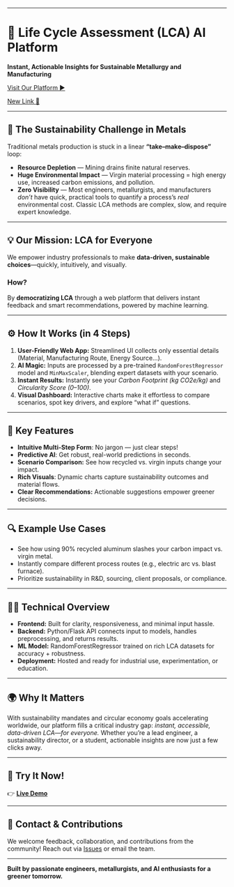 ***

# 🌱 Life Cycle Assessment (LCA) AI Platform

**Instant, Actionable Insights for Sustainable Metallurgy and Manufacturing**

[Visit Our Platform ▶️](https://complete-lca-platfor-6l8s.bolt.host/)

[New Link 🦉](https://void-mai-life-cycle-q59j.bolt.host/)
***

## 🚩 **The Sustainability Challenge in Metals**

Traditional metals production is stuck in a linear **“take–make–dispose”** loop:

- **Resource Depletion** — Mining drains finite natural reserves.
- **Huge Environmental Impact** — Virgin material processing = high energy use, increased carbon emissions, and pollution.
- **Zero Visibility** — Most engineers, metallurgists, and manufacturers *don’t* have quick, practical tools to quantify a process’s *real* environmental cost. Classic LCA methods are complex, slow, and require expert knowledge.

***

## 💡 **Our Mission: LCA for Everyone**

We empower industry professionals to make **data-driven, sustainable choices**—quickly, intuitively, and visually.

### **How?**

By **democratizing LCA** through a web platform that delivers instant feedback and smart recommendations, powered by machine learning.

***

## ⚙️ **How It Works (in 4 Steps)**

1. **User-Friendly Web App:** Streamlined UI collects only essential details (Material, Manufacturing Route, Energy Source…).
2. **AI Magic:** Inputs are processed by a pre-trained `RandomForestRegressor` model and `MinMaxScaler`, blending expert datasets with your scenario.
3. **Instant Results:** Instantly see your *Carbon Footprint (kg CO2e/kg)* and *Circularity Score (0–100)*.
4. **Visual Dashboard:** Interactive charts make it effortless to compare scenarios, spot key drivers, and explore “what if” questions.

***

## 🚀 **Key Features**

- **Intuitive Multi-Step Form**: No jargon — just clear steps!
- **Predictive AI**: Get robust, real-world predictions in seconds.
- **Scenario Comparison:** See how recycled vs. virgin inputs change your impact.
- **Rich Visuals**: Dynamic charts capture sustainability outcomes and material flows.
- **Clear Recommendations:** Actionable suggestions empower greener decisions.

***

## 🔍 **Example Use Cases**

- See how using 90% recycled aluminum slashes your carbon impact vs. virgin metal.
- Instantly compare different process routes (e.g., electric arc vs. blast furnace).
- Prioritize sustainability in R\&D, sourcing, client proposals, or compliance.

***

## 👩‍💻 **Technical Overview**

- **Frontend:** Built for clarity, responsiveness, and minimal input hassle.
- **Backend:** Python/Flask API connects input to models, handles preprocessing, and returns results.
- **ML Model:** RandomForestRegressor trained on rich LCA datasets for accuracy + robustness.
- **Deployment:** Hosted and ready for industrial use, experimentation, or education.

***

## 🌍 **Why It Matters**

With sustainability mandates and circular economy goals accelerating worldwide, our platform fills a critical industry gap: *instant, accessible, data-driven LCA—for everyone.* Whether you’re a lead engineer, a sustainability director, or a student, actionable insights are now just a few clicks away.

***

## 🎯 **Try It Now!**

👉 **[Live Demo](https://complete-lca-platfor-6l8s.bolt.host/)**

***

## 🤝 **Contact \& Contributions**

We welcome feedback, collaboration, and contributions from the community! Reach out via [Issues](#) or email the team.

***

**Built by passionate engineers, metallurgists, and AI enthusiasts for a greener tomorrow.**

